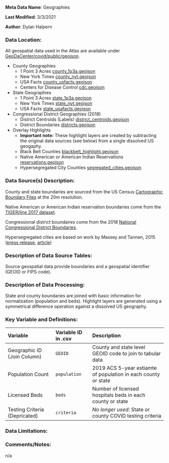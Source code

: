 **Meta Data Name**: Geographies

**Last Modified**: 3/3/2021

**Author**: Dylan Halpern

### Data Location: 
All geospatial data used in the Atlas are available under [GeoDaCenter/covid/public/geojson](https://github.com/GeoDaCenter/covid/tree/master/public/geojson).
* County Geographies
    * 1 Point 3 Acres [county_1p3a.geojson](https://raw.githubusercontent.com/GeoDaCenter/covid/master/public/geojson/county_1p3a.geojson)
    * New York Times [county_nyt.geojson](https://raw.githubusercontent.com/GeoDaCenter/covid/master/public/geojson/county_nyt.geojson)
    * USA Facts [county_usfacts.geojson](https://raw.githubusercontent.com/GeoDaCenter/covid/master/public/geojson/county_usfacts.geojson)
    * Centers for Disease Control [cdc.geojson](https://raw.githubusercontent.com/GeoDaCenter/covid/master/public/geojson/cdc.geojson)
* State Geographies
    * 1 Point 3 Acres [state_1p3a.geojson](https://raw.githubusercontent.com/GeoDaCenter/covid/master/public/geojson/state_1p3a.geojson)
    * New York Times [state_nyt.geojson](https://raw.githubusercontent.com/GeoDaCenter/covid/master/public/geojson/state_nyt.geojson)
    * USA Facts [state_usafacts.geojson](https://raw.githubusercontent.com/GeoDaCenter/covid/master/public/geojson/state_usafacts.geojson)
* Congressional District Geographies (2018)
    * District Centroids (Labels) [district_centroids.geojson](https://raw.githubusercontent.com/GeoDaCenter/covid/master/public/geojson/district_centroids.geojson)
    * District Boundaries [districts.geojson](https://raw.githubusercontent.com/GeoDaCenter/covid/master/public/geojson/districts.geojson)
* Overlay Highlights
    * **Important note:** These highlight layers are created by subtracting the original data sources (see below) from a single dissolved US geogaphy.
    * Black Belt Counties [blackbelt_highlight.geojson](https://raw.githubusercontent.com/GeoDaCenter/covid/master/public/geojson/blackbelt_highlight.geojson)
    * Native American or American Indian Reservations [reservations.geojson](https://raw.githubusercontent.com/GeoDaCenter/covid/master/public/geojson/reservations.geojson)
    * Hypersegregated City Counties [segregated_cities.geojson](https://raw.githubusercontent.com/GeoDaCenter/covid/master/public/geojson/segregated_cities.geojson)

### Data Source(s) Description:  
County and state boundaries are sourced from the US Census [Cartographic Boundary Files](https://www.census.gov/geographies/mapping-files/time-series/geo/carto-boundary-file.html) at the 20m resolution.

Native American or American Indian reservation boundaries come from the [TIGER/line 2017 dataset](https://catalog.data.gov/dataset/tiger-line-shapefile-2017-nation-u-s-current-american-indian-alaska-native-native-hawaiian-area).

Congressional district boundaires come from the 2018 [National Congressional District Boundaries](https://catalog.data.gov/dataset/tiger-line-shapefile-2018-nation-u-s-116th-congressional-district-national). 

Hypersegregated cities are based on work by Massey and Tannen, 2015 ([press release](https://www.princeton.edu/news/2015/05/18/hypersegregated-cities-face-tough-road-change), [article](https://link.springer.com/article/10.1007/s13524-015-0381-6))

### Description of Data Source Tables: 
Source geospatial data provide boundaries and a geospatial identifier (GEOID or FIPS code).

### Description of Data Processing: 
State and county boundaries are joined with basic information for normalization (population and beds). Highlight layers are generated using a symmetrical difference operation against a dissolved US geography. 


### Key Variable and Definitions:

| Variable | Variable ID in .csv | Description |
|:---------|:--------------------|:------------|
| Geographic ID (Join Column) | `GEOID` | County and state level GEOID code to join to tabular data |
| Population Count | `population` | 2019 ACS 5-year estiamte of population in each county or state |
| Licensed Beds | `beds` | Number of licensed hospitals beds in each county or state |
| Testing Criteria (Depricated) | `criteria` | *No longer used:* State or county COVID testing criteria |

### Data Limitations:


### Comments/Notes:
n/a

